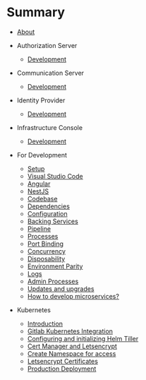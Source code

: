 # Summary

* [About](README.md)

* Authorization Server
    * [Development](authorization-server/README.md)

* Communication Server
    * [Development](communication-server/README.md)

* Identity Provider
    * [Development](identity-provider/README.md)

* Infrastructure Console
    * [Development](infrastructure-console/README.md)

* For Development
    * [Setup](/development/README.md)
    * [Visual Studio Code](/development/vscode.md)
    * [Angular](/development/angular.md)
    * [NestJS](/development/nestjs.md)
    * [Codebase](/development/codebase.md)
    * [Dependencies](/development/dependencies.md)
    * [Configuration](development/config.md)
    * [Backing Services](/development/services.md)
    * [Pipeline](/development/pipeline.md)
    * [Processes](/development/processes.md)
    * [Port Binding](/development/port-binding.md)
    * [Concurrency](/development/concurrency.md)
    * [Disposability](/development/disposability.md)
    * [Environment Parity](/development/environment-parity.md)
    * [Logs](/development/logs.md)
    * [Admin Processes](/development/admin-processes.md)
    * [Updates and upgrades](/development/updates.md)
    * [How to develop microservices?](/development/how-to-develop-microservices.md)

* Kubernetes
    * [Introduction](/kubernetes/README.md)
    * [Gitlab Kubernetes Integration](/kubernetes/gitlab-do-k8-integration.md)
    * [Configuring and initializing Helm Tiller](/kubernetes/configuring-and-initializing-helm-tiller.md)
    * [Cert Manager and Letsencrypt](/kubernetes/cert-manager-letsencrypt.md)
    * [Create Namespace for access](/kubernetes/create-namespace-for-repo.md)
    * [Letsencrypt Certificates](/kubernetes/letsencrypt-certificates.md)
    * [Production Deployment](/kubernetes/production-deployment.md)
